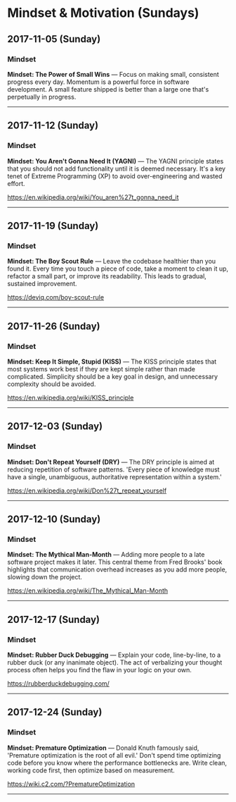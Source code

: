 # Mindset & Motivation (Sundays)

## 2017-11-05 (Sunday)

### Mindset
**Mindset: The Power of Small Wins** — Focus on making small, consistent progress every day. Momentum is a powerful force in software development. A small feature shipped is better than a large one that's perpetually in progress.

---

## 2017-11-12 (Sunday)

### Mindset
**Mindset: You Aren't Gonna Need It (YAGNI)** — The YAGNI principle states that you should not add functionality until it is deemed necessary. It's a key tenet of Extreme Programming (XP) to avoid over-engineering and wasted effort.

https://en.wikipedia.org/wiki/You_aren%27t_gonna_need_it

---

## 2017-11-19 (Sunday)

### Mindset
**Mindset: The Boy Scout Rule** — Leave the codebase healthier than you found it. Every time you touch a piece of code, take a moment to clean it up, refactor a small part, or improve its readability. This leads to gradual, sustained improvement.

https://deviq.com/boy-scout-rule

---

## 2017-11-26 (Sunday)

### Mindset
**Mindset: Keep It Simple, Stupid (KISS)** — The KISS principle states that most systems work best if they are kept simple rather than made complicated. Simplicity should be a key goal in design, and unnecessary complexity should be avoided.

https://en.wikipedia.org/wiki/KISS_principle

---

## 2017-12-03 (Sunday)

### Mindset
**Mindset: Don't Repeat Yourself (DRY)** — The DRY principle is aimed at reducing repetition of software patterns. 'Every piece of knowledge must have a single, unambiguous, authoritative representation within a system.'

https://en.wikipedia.org/wiki/Don%27t_repeat_yourself

---

## 2017-12-10 (Sunday)

### Mindset
**Mindset: The Mythical Man-Month** — Adding more people to a late software project makes it later. This central theme from Fred Brooks' book highlights that communication overhead increases as you add more people, slowing down the project.

https://en.wikipedia.org/wiki/The_Mythical_Man-Month

---

## 2017-12-17 (Sunday)

### Mindset
**Mindset: Rubber Duck Debugging** — Explain your code, line-by-line, to a rubber duck (or any inanimate object). The act of verbalizing your thought process often helps you find the flaw in your logic on your own.

https://rubberduckdebugging.com/

---

## 2017-12-24 (Sunday)

### Mindset
**Mindset: Premature Optimization** — Donald Knuth famously said, 'Premature optimization is the root of all evil.' Don't spend time optimizing code before you know where the performance bottlenecks are. Write clean, working code first, then optimize based on measurement.

https://wiki.c2.com/?PrematureOptimization

---


